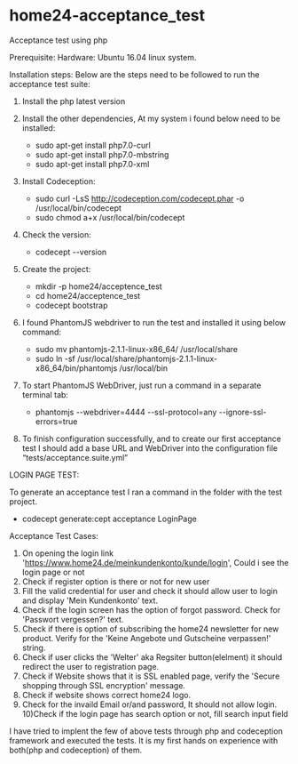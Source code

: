 # home24-acceptance_test

Acceptance test using php

Prerequisite:
Hardware: Ubuntu 16.04 linux system.

Installation steps:
Below are the steps need to be followed to run the acceptance test suite:

1) Install the php latest version

2) Install the other dependencies, At my system i found below need to be installed:
   * sudo apt-get install php7.0-curl
   * sudo apt-get install php7.0-mbstring
   * sudo apt-get install php7.0-xml

3) Install Codeception:
   * sudo curl -LsS http://codeception.com/codecept.phar -o /usr/local/bin/codecept
   * sudo chmod a+x /usr/local/bin/codecept

4) Check the version:
   * codecept --version

5) Create the project:
   * mkdir -p home24/acceptence_test
   * cd home24/acceptence_test
   * codecept bootstrap

6) I found PhantomJS webdriver to run the test and installed it using below command:
   * sudo mv phantomjs-2.1.1-linux-x86_64/ /usr/local/share
   * sudo ln -sf /usr/local/share/phantomjs-2.1.1-linux-x86_64/bin/phantomjs /usr/local/bin

7) To start PhantomJS WebDriver, just run a command in a separate terminal tab:
   * phantomjs --webdriver=4444 --ssl-protocol=any --ignore-ssl-errors=true

8) To finish configuration successfully, and to create our first acceptance test I should add a base URL and WebDriver into the configuration file “tests/acceptance.suite.yml”

LOGIN PAGE TEST:

To generate an acceptance test I ran a command in the folder with the test project.

 * codecept generate:cept acceptance LoginPage

Acceptance Test Cases:
1) On opening the login link 'https://www.home24.de/meinkundenkonto/kunde/login', Could i see the login page or not
2) Check if register option is there or not for new user
3) Fill the valid credential for user and check it should allow user to login and display 'Mein Kundenkonto' text.
4) Check if the login screen has the option of forgot password. Check for 'Passwort vergessen?' text.
5) Check if there is option of subscribing the home24 newsletter for new product. Verify for the 'Keine Angebote und Gutscheine verpassen!' string.
6) Check if user clicks the 'Welter' aka Regsiter button(elelment) it should redirect the user to registration page.
7) Check if Website shows that it is SSL enabled page, verify the 'Secure shopping through SSL encryption' message.
8) Check if website shows correct home24 logo.
9) Check for the invaild Email or/and password, It should not allow login.
10)Check if the login page has search option or not, fill search input field

I have tried to implent the few of above tests through php and codeception framework and executed the tests. It is my first hands on experience with both(php and codeception) of them.


